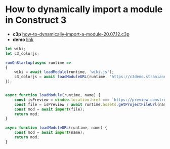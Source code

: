 # How to dynamically import a module in Construct 3

* **c3p** [how-to-dynamically-import-a-module-20.07.12.c3p](source/c3p/how-to-dynamically-import-a-module-20.07.12.c3p)
* **demo** [link](demo)

```javascript
let wiki;
let c3_colorjs;

runOnStartup(async runtime =>
{
	wiki = await loadModule(runtime, 'wiki.js');
	c3_colorjs = await loadModuleURL(runtime, 'https://c3demo.stranianelli.com/javascript/000-snippets/c3_colors_helper.js');
});


async function loadModule(runtime, name) {
	const isPreview = window.location.href === `https://preview.construct.net/local/index.html`;
	const file = isPreview ? await runtime.assets.getProjectFileUrl(name) : `../${name}`;
    const mod = await import(file);
	return mod;
}

async function loadModuleURL(runtime, name) {
    const mod = await import(name);
	return mod;
}
```